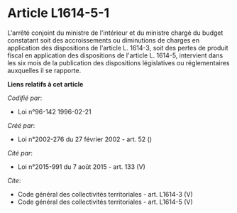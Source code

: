 # Article L1614-5-1

L'arrêté conjoint du ministre de l'intérieur et du ministre chargé du budget constatant soit des accroissements ou
diminutions de charges en application des dispositions de l'article L. 1614-3, soit des pertes de produit fiscal en
application des dispositions de l'article L. 1614-5, intervient dans les six mois de la publication des dispositions
législatives ou réglementaires auxquelles il se rapporte.

**Liens relatifs à cet article**

_Codifié par_:

  - Loi n°96-142 1996-02-21

_Créé par_:

  - Loi n°2002-276 du 27 février 2002 - art. 52 ()

_Cité par_:

  - Loi n°2015-991 du 7 août 2015 - art. 133 (V)

_Cite_:

  - Code général des collectivités territoriales - art. L1614-3 (V)
  - Code général des collectivités territoriales - art. L1614-5 (V)
